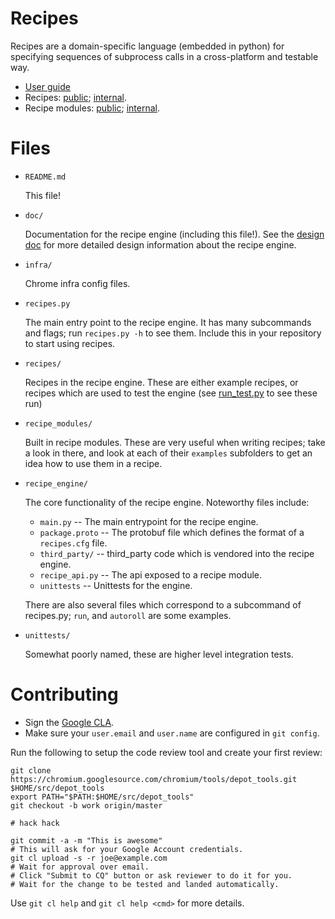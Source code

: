 # Recipes

Recipes are a domain-specific language (embedded in python) for specifying
sequences of subprocess calls in a cross-platform and testable way.

* [User guide](doc/user_guide.md)
* Recipes: [public](https://chromium.googlesource.com/chromium/tools/build.git/+/master/scripts/slave/recipes/);
  [internal](https://chrome-internal.googlesource.com/chrome/tools/build_limited/scripts/slave/+/master/recipes/).
* Recipe modules: [public](https://chromium.googlesource.com/chromium/tools/build.git/+/master/scripts/slave/recipe_modules/);
  [internal](https://chrome-internal.googlesource.com/chrome/tools/build_limited/scripts/slave/+/master/recipe_modules/).

# Files

*   `README.md`

    This file!

*   `doc/`

    Documentation for the recipe engine (including this file!).  See the
    [design doc](doc/design_doc.md) for more detailed design information about
    the recipe engine.

*   `infra/`

    Chrome infra config files.

*   `recipes.py`

    The main entry point to the recipe engine. It has many subcommands and
    flags; run `recipes.py -h` to see them. Include this in your repository
    to start using recipes.

*   `recipes/`

    Recipes in the recipe engine. These are either example recipes, or recipes
    which are used to test the engine (see
    [run_test.py](recipe_engine/unittests/run_test.py) to see these run)

*   `recipe_modules/`

    Built in recipe modules. These are very useful when writing recipes; take a
    look in there, and look at each of their `examples` subfolders to get an
    idea how to use them in a recipe.

*   `recipe_engine/`

    The core functionality of the recipe engine. Noteworthy files include:
    * `main.py` -- The main entrypoint for the recipe engine.
    * `package.proto` -- The protobuf file which defines the format of a
    `recipes.cfg` file.
    * `third_party/` -- third_party code which is vendored into the recipe
      engine.
    * `recipe_api.py` -- The api exposed to a recipe module.
    * `unittests` -- Unittests for the engine.

    There are also several files which correspond to a subcommand of recipes.py;
    `run`, and `autoroll` are some examples.

*   `unittests/`

    Somewhat poorly named, these are higher level integration tests.

# Contributing

  * Sign the [Google CLA](https://cla.developers.google.com/clas).
  * Make sure your `user.email` and `user.name` are configured in `git config`.

Run the following to setup the code review tool and create your first review:

    git clone https://chromium.googlesource.com/chromium/tools/depot_tools.git $HOME/src/depot_tools
    export PATH="$PATH:$HOME/src/depot_tools"
    git checkout -b work origin/master

    # hack hack

    git commit -a -m "This is awesome"
    # This will ask for your Google Account credentials.
    git cl upload -s -r joe@example.com
    # Wait for approval over email.
    # Click "Submit to CQ" button or ask reviewer to do it for you.
    # Wait for the change to be tested and landed automatically.

Use `git cl help` and `git cl help <cmd>` for more details.
